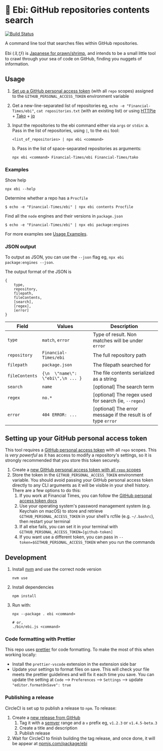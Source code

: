# 🦐 Ebi: GitHub repositories contents search

<a href="https://circleci.com/gh/Financial-Times/ebi/tree/master">
	<img alt="Build Status" src="https://circleci.com/gh/Financial-Times/ebi/tree/master.svg?style=svg">
</a>

A command line tool that searches files within GitHub repositories.

Ebi (えび) is [Japanese for prawn/shrimp](https://translate.google.com/#view=home&op=translate&sl=en&tl=ja&text=Prawn), and intends to be a small little tool to crawl through your sea of code on GitHub, finding you nuggets of information.

## Usage

1.  [Set up a GitHub personal access token](#setting-up-your-github-personal-access-token) (with all `repo` scopes) assigned to the `GITHUB_PERSONAL_ACCESS_TOKEN` environment variable
2.  Get a new-line-separated list of repositories eg, `echo -e "Financial-Times/ebi"`, `cat repositories.txt` (with an existing list) or using [HTTPie](https://httpie.org/) + [Tako](https://github.com/Financial-Times/tako) + [jq](https://stedolan.github.io/jq/)
3.  Input the repositories to the ebi command either via `args` or `stdin`:
    a. Pass in the list of repositories, using `|`, to the `ebi` tool:

        <list_of_repositories> | npx ebi <command>

    b. Pass in the list of space-separated repositories as arguments:

        npx ebi <command> Financial-Times/ebi Financial-Times/tako

### Examples

Show help

    npx ebi --help

Determine whether a repo has a `Procfile`

```
$ echo -e "Financial-Times/ebi" | npx ebi contents Procfile
```

Find all the `node` engines and their versions in `package.json`

```
$ echo -e "Financial-Times/ebi" | npx ebi package:engines
```

For more examples see [Usage Examples](https://github.com/Financial-Times/ebi/wiki/Usage-Examples).

### JSON output

To output as JSON, you can use the `--json` flag eg, `npx ebi package:engines --json`.

The output format of the JSON is

```
{
    type,
    repository,
    filepath,
    fileContents,
    [search],
    [regex],
    [error]
}
```

| Field          | Values                            | Description                                                   |
| -------------- | --------------------------------- | ------------------------------------------------------------- |
| `type`         | `match`, `error`                  | Type of result. Non matches will be under `error`             |
| `repository`   | `Financial-Times/ebi`             | The full repository path                                      |
| `filepath`     | `package.json`                    | The filepath searched for                                     |
| `fileContents` | `{\n  \"name\": \"ebi\",\n ... }` | The file contents serialized as a string                      |
| `search`       | `name`                            | [optional] The search term                                    |
| `regex`        | `no.*`                            | [optional] The regex used for search (ie, `--regex`)          |
| `error`        | `404 ERROR: ...`                  | [optional] The error message if the result is of type `error` |

## Setting up your GitHub personal access token

This tool requires a [GitHub personal access token](https://help.github.com/articles/creating-a-personal-access-token-for-the-command-line/) with all `repo` scopes. This is _very powerful_ as it has access to modify a repository's settings, so it is strongly recommended that you store this token securely.

1. Create a [new GitHub personal access token with all `repo` scopes](https://github.com/settings/tokens/new?description=Ebi%20CLI&scopes=repo)
2. Store the token in the `GITHUB_PERSONAL_ACCESS_TOKEN` environment variable. You should avoid passing your GitHub personal access token directly to any CLI arguments as it will be visible in your shell history. There are a few options to do this:
    1. If you work at Financial Times, you can follow the [GitHub personal access token docs](https://github.com/Financial-Times/next/wiki/How-to-store-and-access-a-GitHub-personal-access-token-securely)
    2. Use your operating system's password management system (e.g. Keychain on macOS) to store and retrieve `GITHUB_PERSONAL_ACCESS_TOKEN` in your shell's rcfile (e.g. `~/.bashrc`), then restart your terminal
    3. If all else fails, you can set it in your terminal with `GITHUB_PERSONAL_ACCESS_TOKEN=[github-token]`
    4. If you want use a different token, you can pass in `--token=$GITHUB_PERSONAL_ACCESS_TOKEN` when you run the commands

## Development

1.  Install [nvm](https://github.com/creationix/nvm) and use the correct node version

        nvm use

1.  Install dependencies

        npm install

1.  Run with:

        npx --package . ebi <command>

        # or,
        ./bin/ebi.js <command>

### Code formatting with Prettier

This repo uses [prettier](https://prettier.io/) for code formatting. To make the most of this when working locally:

-   Install the `prettier-vscode` extension in the extension side bar
-   Update your settings to format files on save. This will check your file meets the prettier guidelines and will fix it each time you save. You can update the setting at `Code` --> `Preferences` --> `Settings` --> update `"editor.formatOnSave": true`

### Publishing a release

CircleCI is set up to publish a release to `npm`. To release:

1. Create a [new release from GitHub](https://github.com/Financial-Times/ebi/releases/new)
    1. Tag it with a [semver](https://semver.org/) range and a `v` prefix eg, `v1.2.3` or `v1.4.5-beta.3`
    2. Create a title and description
    3. Publish release
2. Wait for CircleCI to finish building the tag release, and once done, it will be appear at [npmjs.com/package/ebi](https://www.npmjs.com/package/ebi)
